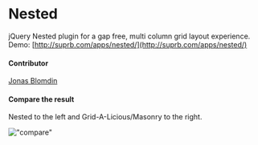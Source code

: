 # Nested

jQuery Nested plugin for a gap free, multi column grid layout experience.
<br>Demo: [http://suprb.com/apps/nested/](http://suprb.com/apps/nested/)

#### Contributor

[Jonas Blomdin](http://github.com/jonasblomdin/)

#### Compare the result

Nested to the left and Grid-A-Licious/Masonry to the right.

!["compare"](https://dl.dropbox.com/u/35476/compare.jpg)

